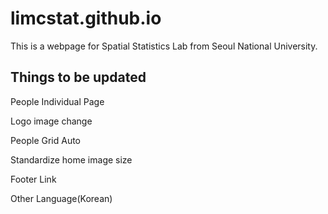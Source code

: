 # limcstat.github.io

This is a webpage for Spatial Statistics Lab from Seoul National University.

## Things to be updated

People Individual Page

Logo image change

People Grid Auto

Standardize home image size 

Footer Link

Other Language(Korean)
